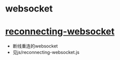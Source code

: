 # websocket

# [reconnecting-websocket](https://github.com/joewalnes/reconnecting-websocket)
* 断线重连的websocket
* 见js/reconnecting-websocket.js